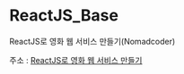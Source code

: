 # ReactJS_Base
ReactJS로 영화 웹 서비스 만들기(Nomadcoder)

주소 : [ReactJS로 영화 웹 서비스 만들기](https://nomadcoders.co/react-fundamentals)
